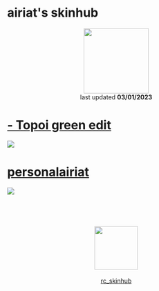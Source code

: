 # airiat's skinhub
<p align="center">
<a href="https://osu.ppy.sh/users/18384783">
  <img src="https://a.ppy.sh/18384783"  
       width="150"
       height="150"></a>
<br>
last updated <b>03/01/2023</b>
</p>

# [- Topoi green edit](https://github.com/ryancranie/skinhub/raw/tyfh/player/airiat/-%20Topoi%20green%20edit.osk)
[![](https://i.imgur.com/pt4pOEm.jpeg)](https://github.com/ryancranie/skinhub/raw/tyfh/player/airiat/-%20Topoi%20green%20edit.osk)

# [personalairiat](https://github.com/ryancranie/skinhub/raw/tyfh/player/airiat/personalairiat.osk)
[![](https://i.imgur.com/9bqRkJw.jpeg)](https://github.com/ryancranie/skinhub/raw/tyfh/player/airiat/personalairiat.osk)

#
<p align="center">
  <br></br>
  <a href="https://www.youtube.com/channel/UC-HIVpg0sPBzv55vsZM44cw">
  <img src="https://i.imgur.com/YWbDUUy.png"  
       width="100" 
       height="100"></a>
  <br></br>
  <a href="https://github.com/ryancranie/skinhub">rc_skinhub</a>
 </p>



